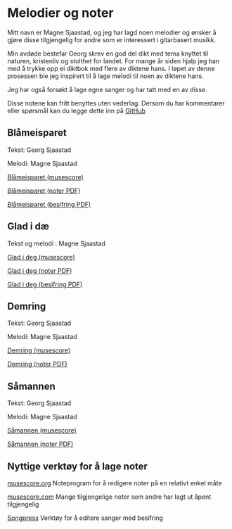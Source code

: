 # Melodier og noter

Mitt navn er Magne Sjaastad, og jeg har lagd noen melodier og ønsker å gjøre disse tilgjengelig for andre som er interessert i gitarbasert musikk.

Min avdøde bestefar Georg skrev en god del dikt med tema knyttet til naturen, kristenliv og stolthet for landet. For mange år siden hjalp jeg han med å trykke opp ei diktbok med flere av diktene hans. I løpet av denne prosessen ble jeg inspirert til å lage melodi til noen av diktene hans.

Jeg har også forsøkt å lage egne sanger og har tatt med en av disse.

Disse notene kan fritt benyttes uten vederlag. Dersom du har kommentarer eller spørsmål kan du legge dette inn på [GitHub](https://github.com/magnesj/noter/issues/new)

## Blåmeisparet
Tekst: Georg Sjaastad

Melodi: Magne Sjaastad

[Blåmeisparet (musescore)](https://musescore.com/user/29244854/scores/6784893)

[Blåmeisparet (noter PDF)](https://github.com/magnesj/noter/blob/gh-pages/blaameisparet/Blaameisparet.pdf)

[Blåmeisparet (besifring PDF)](https://github.com/magnesj/noter/blob/gh-pages/blaameisparet/blaameisparet_besifring.pdf)

## Glad i dæ
Tekst og melodi : Magne Sjaastad

[Glad i deg (musescore)](https://musescore.com/user/29244854/scores/6784934)

[Glad i deg (noter PDF)](https://github.com/magnesj/noter/blob/gh-pages/glad-i-deg/glad%20i%20deg.pdf)

[Glad i deg (besifring PDF)](https://github.com/magnesj/noter/blob/gh-pages/glad-i-deg/glad%20i%20deg-besifring.pdf)

## Demring
Tekst: Georg Sjaastad

Melodi: Magne Sjaastad

[Demring (musescore)](https://musescore.com/user/29244854/scores/6784907)

[Demring (noter PDF)](https://github.com/magnesj/noter/blob/gh-pages/demring/Demring.pdf)

## Såmannen
Tekst: Georg Sjaastad

Melodi: Magne Sjaastad

[Såmannen (musescore)](https://musescore.com/user/29244854/scores/6784901)

[Såmannen (noter PDF)](https://github.com/magnesj/noter/blob/gh-pages/saamannen/Saamannen.pdf)


## Nyttige verktøy for å lage noter
[musescore.org](https://musescore.org) Noteprogram for å redigere noter på en relativt enkel måte 

[musescore.com](https://musescore.com) Mange tilgjengelige noter som andre har lagt ut åpent tilgjengelig

[Songpress](https://www.skeed.it/songpress) Verktøy for å editere sanger med besifring

